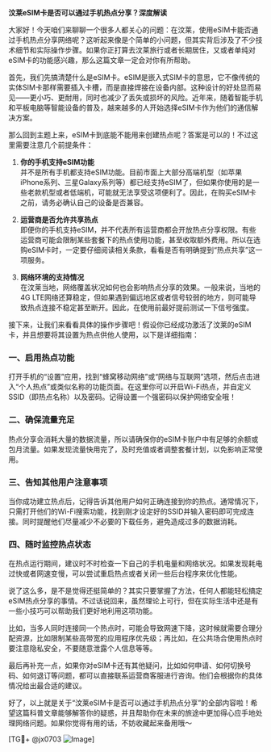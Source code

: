 **汶莱eSIM卡是否可以通过手机热点分享？深度解读**

大家好！今天咱们来聊聊一个很多人都关心的问题：在汶莱，使用eSIM卡能否通过手机热点分享网络呢？这听起来像是个简单的小问题，但其实背后涉及了不少技术细节和实际操作步骤。如果你正打算去汶莱旅行或者长期居住，又或者单纯对eSIM卡的功能感兴趣，那么这篇文章一定会对你有所帮助。

首先，我们先搞清楚什么是eSIM卡。eSIM是嵌入式SIM卡的意思，它不像传统的实体SIM卡那样需要插入卡槽，而是直接焊接在设备内部。这种设计的好处显而易见——更小巧、更耐用，同时也减少了丢失或损坏的风险。近年来，随着智能手机和平板电脑等智能设备的普及，越来越多的人开始选择eSIM卡作为他们的通信解决方案。

那么回到主题上来，eSIM卡到底能不能用来创建热点呢？答案是可以的！不过这里需要注意几个前提条件：

1. **你的手机支持eSIM功能**  
   并不是所有手机都支持eSIM功能。目前市面上大部分高端机型（如苹果iPhone系列、三星Galaxy系列等）都已经支持eSIM了，但如果你使用的是一些老款机型或者低端机，可能就无法享受这项便利了。因此，在购买eSIM卡之前，请务必确认自己的设备是否兼容。

2. **运营商是否允许共享热点**  
   即便你的手机支持eSIM，并不代表所有运营商都会开放热点分享权限。有些运营商可能会限制某些套餐下的热点使用功能，甚至收取额外费用。所以在选购eSIM卡时，一定要仔细阅读相关条款，看看是否有明确提到“热点共享”这一项服务。

3. **网络环境的支持情况**  
   在汶莱当地，网络覆盖状况如何也会影响热点分享的效果。一般来说，当地的4G LTE网络还算稳定，但如果遇到偏远地区或者信号较弱的地方，则可能导致热点连接不稳定甚至断开。因此，在使用前最好提前测试一下信号强度。

接下来，让我们来看看具体的操作步骤吧！假设你已经成功激活了汶莱的eSIM卡，并且想要将其设置为热点供他人使用，以下是详细指南：

### 一、启用热点功能
打开手机的“设置”应用，找到“蜂窝移动网络”或“网络与互联网”选项，然后点击进入“个人热点”或类似名称的功能页面。在这里你可以开启Wi-Fi热点，并自定义SSID（即热点名称）以及密码。记得设置一个强密码以保护网络安全哦！

### 二、确保流量充足
热点分享会消耗大量的数据流量，所以请确保你的eSIM卡账户中有足够的余额或包月流量。如果发现流量快用完了，及时充值或者调整套餐计划，以免影响正常使用。

### 三、告知其他用户注意事项
当你成功建立热点后，记得告诉其他用户如何正确连接到你的热点。通常情况下，只需打开他们的Wi-Fi搜索功能，找到刚才设定好的SSID并输入密码即可完成连接。同时提醒他们尽量减少不必要的下载任务，避免造成过多的数据消耗。

### 四、随时监控热点状态
在热点运行期间，建议时不时检查一下自己的手机电量和网络状况。如果发现耗电过快或者网速变慢，可以尝试重启热点或者关闭一些后台程序来优化性能。

说了这么多，是不是觉得还挺简单的？其实只要掌握了方法，任何人都能轻松搞定eSIM热点分享的事情。不过话说回来，虽然理论上可行，但在实际生活中还是有一些小技巧可以帮助我们更好地利用这项功能。

比如，当多人同时连接同一个热点时，可能会导致网速下降，这时候就需要合理分配资源，比如限制某些高带宽的应用程序优先级；再比如，在公共场合使用热点时要注意隐私安全，不要随意泄露个人信息等等。

最后再补充一点，如果你对eSIM卡还有其他疑问，比如如何申请、如何切换号码、如何退订等问题，都可以直接联系运营商客服进行咨询。他们会根据你的具体情况给出最合适的建议。

好了，以上就是关于“汶莱eSIM卡是否可以通过手机热点分享”的全部内容啦！希望这篇科普文章能够解答你的疑惑，并且帮助你在未来的旅途中更加得心应手地处理网络问题。如果你觉得有用的话，不妨收藏起来备用哦～

[TG💪+ @jx0703 ![Image](https://github.com/user-attachments/assets/dbca1d08-cadb-493c-b0ec-ad6f7a83f270)]